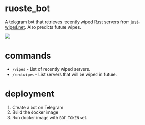 # ruoste_bot

A telegram bot that retrieves recently wiped Rust servers from
[just-wiped.net](https://just-wiped.net). Also predicts future wipes.

![](https://raine.github.io/ruoste_bot/wipes.png?1)

# commands

- `/wipes` - List of recently wiped servers.
- `/nextwipes` - List servers that will be wiped in future.

# deployment

1. Create a bot on Telegram
2. Build the docker image
3. Run docker image with `BOT_TOKEN` set.
